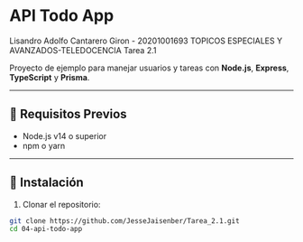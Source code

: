 # API Todo App
Lisandro Adolfo Cantarero Giron - 20201001693
TOPICOS ESPECIALES Y AVANZADOS-TELEDOCENCIA Tarea 2.1

Proyecto de ejemplo para manejar usuarios y tareas con **Node.js**, **Express**, **TypeScript** y **Prisma**.

---

## 🔹 Requisitos Previos
- Node.js v14 o superior
- npm o yarn

---

## 🔹 Instalación

1. Clonar el repositorio:
```bash
git clone https://github.com/JesseJaisenber/Tarea_2.1.git
cd 04-api-todo-app
